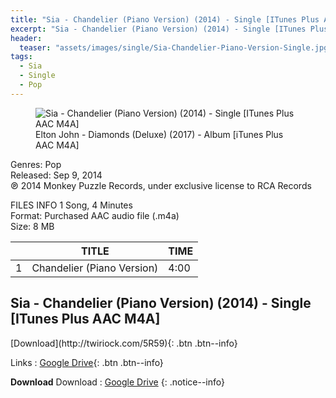 ```yaml
---
title: "Sia - Chandelier (Piano Version) (2014) - Single [ITunes Plus AAC M4A]"
excerpt: "Sia - Chandelier (Piano Version) (2014) - Single [ITunes Plus AAC M4A] - Epictunes"
header:
  teaser: "assets/images/single/Sia-Chandelier-Piano-Version-Single.jpg"
tags: 
  - Sia
  - Single
  - Pop
---
```


<figure>
<img src="{{ site.url }}{{ site.baseurl }}/assets/images/single/Sia-Chandelier-Piano-Version-Single.jpg" alt="Sia - Chandelier (Piano Version) (2014) - Single [ITunes Plus AAC M4A]" class="full">
<figcaption>Elton John - Diamonds (Deluxe) (2017) - Album [iTunes Plus AAC M4A]</figcaption>
</figure>

Genres: Pop
<br />
Released: Sep 9, 2014
<br />
℗ 2014 Monkey Puzzle Records, under exclusive license to RCA Records

FILES INFO 1 Song, 4 Minutes
<br />
Format: Purchased AAC audio file (.m4a)
<br />
Size: 8 MB

<table><thead>
<tr> <th></th> <th>TITLE</th> <th>TIME</th> </tr>
</thead> <tbody>
<tr> <td>1</td> <td>Chandelier (Piano Version)</td> <td>4:00</td> </tr>
</tbody> </table>

<h2>Sia - Chandelier (Piano Version) (2014) - Single [ITunes Plus AAC M4A]</h2>
[Download](http://twiriock.com/5R59){: .btn .btn--info}

Links : [Google Drive](#){: .btn .btn--info}

**Download** Download : [Google Drive](http://twiriock.com/5R59)
{: .notice--info}


